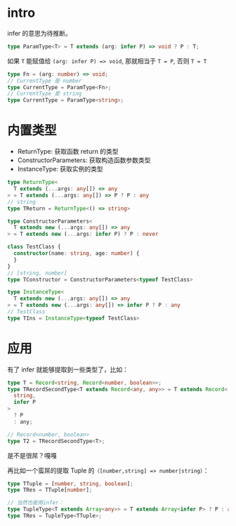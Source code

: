 # intro

infer 的意思为待推断。

```ts
type ParamType<T> = T extends (arg: infer P) => void ? P : T;
```

如果 `T` 能赋值给 `(arg: infer P) => void`, 那就相当于 `T = P`, 否则 `T = T`

```ts
type Fn = (arg: number) => void;
// CurrentType 是 number
type CurrentType = ParamType<Fn>;
// CurrentType 是 string
type CurrentType = ParamType<string>;
```

# 内置类型

- ReturnType: 获取函数 return 的类型
- ConstructorParameters: 获取构造函数参数类型
- InstanceType: 获取实例的类型

```ts
type ReturnType<
  T extends (...args: any[]) => any
> = T extends (...args: any[]) => P ? P : any
// string
type TReturn = ReturnType<() => string>

type ConstructorParameters<
  T extends new (...args: any[]) => any
> = T extends new (...args: infer P) ? P : never

class TestClass {
  constructor(name: string, age: number) {
  }
}
// [string, number]
type TConstructor = ConstructorParameters<typeof TestClass>

type InstanceType<
  T extends new (...args: any[]) => any
> = T extends new (...args: any[]) => infer P ? P : any
// TestClass
type TIns = InstanceType<typeof TestClass>
```

# 应用

有了 infer 就能够提取到一些类型了，比如：

```ts
type T = Record<string, Record<number, boolean>>;
type TRecordSecondType<T extends Record<any, any>> = T extends Record<
  string,
  infer P
>
  ? P
  : any;

// Record<number, boolean>
type T2 = TRecordSecondType<T>;
```

是不是很屌？嘎嘎

再比如一个蛮屌的提取 Tuple 的`（[number,string] => number|string）`：

```ts
type TTuple = [number, string, boolean];
type TRes = TTuple[number];

// 当然也能用infer：
type TupleType<T extends Array<any>> = T extends Array<infer P> ? P : any;
type TRes = TupleType<TTuple>;
```

